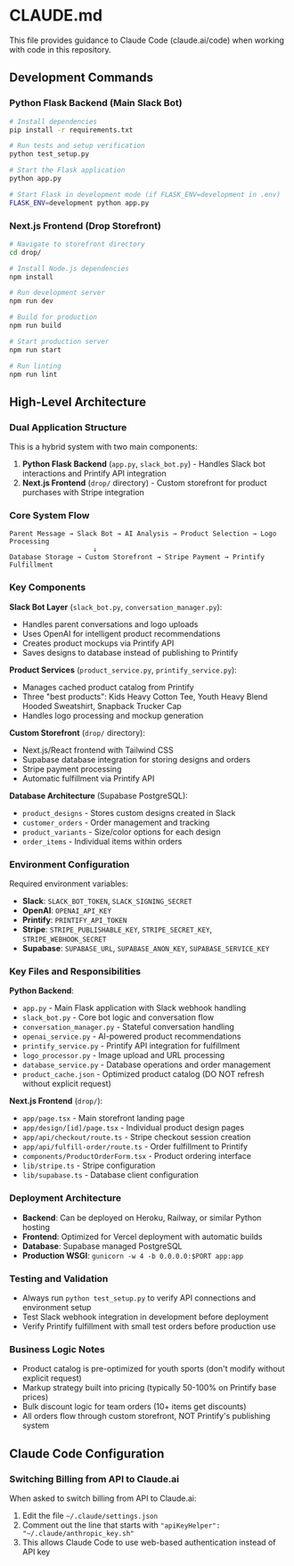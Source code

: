 # CLAUDE.md

This file provides guidance to Claude Code (claude.ai/code) when working with code in this repository.

## Development Commands

### Python Flask Backend (Main Slack Bot)
```bash
# Install dependencies
pip install -r requirements.txt

# Run tests and setup verification
python test_setup.py

# Start the Flask application
python app.py

# Start Flask in development mode (if FLASK_ENV=development in .env)
FLASK_ENV=development python app.py
```

### Next.js Frontend (Drop Storefront)
```bash
# Navigate to storefront directory
cd drop/

# Install Node.js dependencies
npm install

# Run development server
npm run dev

# Build for production
npm run build

# Start production server
npm run start

# Run linting
npm run lint
```

## High-Level Architecture

### Dual Application Structure
This is a hybrid system with two main components:

1. **Python Flask Backend** (`app.py`, `slack_bot.py`) - Handles Slack bot interactions and Printify API integration
2. **Next.js Frontend** (`drop/` directory) - Custom storefront for product purchases with Stripe integration

### Core System Flow
```
Parent Message → Slack Bot → AI Analysis → Product Selection → Logo Processing
                     ↓
Database Storage → Custom Storefront → Stripe Payment → Printify Fulfillment
```

### Key Components

**Slack Bot Layer** (`slack_bot.py`, `conversation_manager.py`):
- Handles parent conversations and logo uploads
- Uses OpenAI for intelligent product recommendations
- Creates product mockups via Printify API
- Saves designs to database instead of publishing to Printify

**Product Services** (`product_service.py`, `printify_service.py`):
- Manages cached product catalog from Printify
- Three "best products": Kids Heavy Cotton Tee, Youth Heavy Blend Hooded Sweatshirt, Snapback Trucker Cap
- Handles logo processing and mockup generation

**Custom Storefront** (`drop/` directory):
- Next.js/React frontend with Tailwind CSS
- Supabase database integration for storing designs and orders
- Stripe payment processing
- Automatic fulfillment via Printify API

**Database Architecture** (Supabase PostgreSQL):
- `product_designs` - Stores custom designs created in Slack
- `customer_orders` - Order management and tracking
- `product_variants` - Size/color options for each design
- `order_items` - Individual items within orders

### Environment Configuration
Required environment variables:
- **Slack**: `SLACK_BOT_TOKEN`, `SLACK_SIGNING_SECRET`
- **OpenAI**: `OPENAI_API_KEY`
- **Printify**: `PRINTIFY_API_TOKEN`
- **Stripe**: `STRIPE_PUBLISHABLE_KEY`, `STRIPE_SECRET_KEY`, `STRIPE_WEBHOOK_SECRET`
- **Supabase**: `SUPABASE_URL`, `SUPABASE_ANON_KEY`, `SUPABASE_SERVICE_KEY`

### Key Files and Responsibilities

**Python Backend**:
- `app.py` - Main Flask application with Slack webhook handling
- `slack_bot.py` - Core bot logic and conversation flow
- `conversation_manager.py` - Stateful conversation handling
- `openai_service.py` - AI-powered product recommendations
- `printify_service.py` - Printify API integration for fulfillment
- `logo_processor.py` - Image upload and URL processing
- `database_service.py` - Database operations and order management
- `product_cache.json` - Optimized product catalog (DO NOT refresh without explicit request)

**Next.js Frontend** (`drop/`):
- `app/page.tsx` - Main storefront landing page
- `app/design/[id]/page.tsx` - Individual product design pages
- `app/api/checkout/route.ts` - Stripe checkout session creation
- `app/api/fulfill-order/route.ts` - Order fulfillment to Printify
- `components/ProductOrderForm.tsx` - Product ordering interface
- `lib/stripe.ts` - Stripe configuration
- `lib/supabase.ts` - Database client configuration

### Deployment Architecture
- **Backend**: Can be deployed on Heroku, Railway, or similar Python hosting
- **Frontend**: Optimized for Vercel deployment with automatic builds
- **Database**: Supabase managed PostgreSQL
- **Production WSGI**: `gunicorn -w 4 -b 0.0.0.0:$PORT app:app`

### Testing and Validation
- Always run `python test_setup.py` to verify API connections and environment setup
- Test Slack webhook integration in development before deployment
- Verify Printify fulfillment with small test orders before production use

### Business Logic Notes
- Product catalog is pre-optimized for youth sports (don't modify without explicit request)
- Markup strategy built into pricing (typically 50-100% on Printify base prices)
- Bulk discount logic for team orders (10+ items get discounts)
- All orders flow through custom storefront, NOT Printify's publishing system

## Claude Code Configuration

### Switching Billing from API to Claude.ai
When asked to switch billing from API to Claude.ai:
1. Edit the file `~/.claude/settings.json`
2. Comment out the line that starts with `"apiKeyHelper": "~/.claude/anthropic_key.sh"`
3. This allows Claude Code to use web-based authentication instead of API key